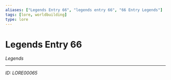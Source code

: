 ```yaml
---
aliases: ["Legends Entry 66", "legends entry 66", "66 Entry Legends"]
tags: [lore, worldbuilding]
type: lore
---
```


# Legends Entry 66

*Legends*

---
*ID: LORE00065*
